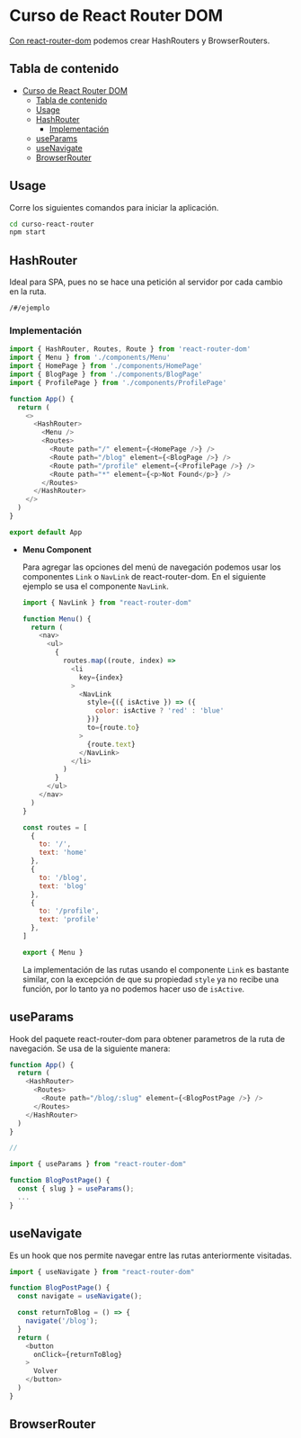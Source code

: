 # Curso de React Router DOM

[Con react-router-dom](https://reactrouter.com/en/main) podemos crear HashRouters y BrowserRouters.

## Tabla de contenido

- [Curso de React Router DOM](#curso-de-react-router-dom)
  - [Tabla de contenido](#tabla-de-contenido)
  - [Usage](#usage)
  - [HashRouter](#hashrouter)
    - [Implementación](#implementación)
  - [useParams](#useparams)
  - [useNavigate](#usenavigate)
  - [BrowserRouter](#browserrouter)

## Usage
Corre los siguientes comandos para iniciar la aplicación.
```bash
cd curso-react-router
npm start
```


## HashRouter

Ideal para SPA, pues no se hace una petición al servidor por cada cambio en la ruta.

`/#/ejemplo`

### Implementación

```javascript
import { HashRouter, Routes, Route } from 'react-router-dom'
import { Menu } from './components/Menu'
import { HomePage } from './components/HomePage'
import { BlogPage } from './components/BlogPage'
import { ProfilePage } from './components/ProfilePage'

function App() {
  return (
    <>
      <HashRouter>
        <Menu />
        <Routes>
          <Route path="/" element={<HomePage />} />
          <Route path="/blog" element={<BlogPage />} />
          <Route path="/profile" element={<ProfilePage />} />
          <Route path="*" element={<p>Not Found</p>} />
        </Routes>
      </HashRouter>
    </>
  )
}

export default App
```

* **Menu Component**
  
  Para agregar las opciones del menú de navegación podemos usar los componentes `Link` o `NavLink` de react-router-dom. En el siguiente ejemplo se usa el componente `NavLink`.

  ```javascript
  import { NavLink } from "react-router-dom"

  function Menu() {
    return (
      <nav>
        <ul>
          {
            routes.map((route, index) =>
              <li
                key={index}
              >
                <NavLink
                  style={({ isActive }) => ({
                    color: isActive ? 'red' : 'blue'
                  })}
                  to={route.to}
                >
                  {route.text}
                </NavLink>
              </li>
            )
          }
        </ul>
      </nav>
    )
  }

  const routes = [
    {
      to: '/',
      text: 'home'
    },
    {
      to: '/blog',
      text: 'blog'
    },
    {
      to: '/profile',
      text: 'profile'
    },
  ]

  export { Menu }
  ```

  La implementación de las rutas usando el componente `Link` es bastante similar, con la excepción de que su propiedad `style` ya no recibe una función, por lo tanto ya no podemos hacer uso de `isActive`.

## useParams

Hook del paquete react-router-dom para obtener parametros de la ruta de navegación. Se usa de la siguiente manera:

```javascript
function App() {
  return (
    <HashRouter>
      <Routes>
        <Route path="/blog/:slug" element={<BlogPostPage />} />
      </Routes>
    </HashRouter>
  )
}

//

import { useParams } from "react-router-dom"

function BlogPostPage() {
  const { slug } = useParams();
  ...
}

```

## useNavigate

Es un hook que nos permite navegar entre las rutas anteriormente visitadas.

```javascript
import { useNavigate } from "react-router-dom"

function BlogPostPage() {
  const navigate = useNavigate();

  const returnToBlog = () => {
    navigate('/blog');
  }
  return (
    <button
      onClick={returnToBlog}
    >
      Volver
    </button>
  )
}
```


## BrowserRouter


